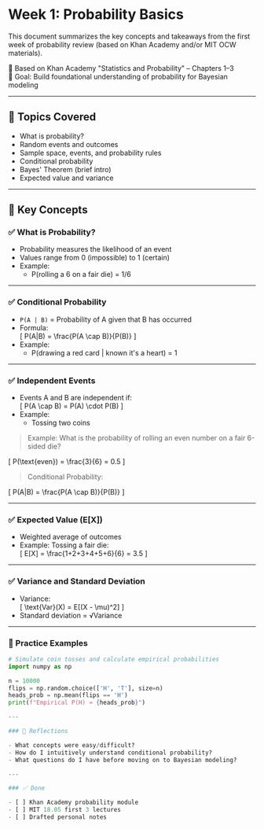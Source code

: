 # Week 1: Probability Basics

This document summarizes the key concepts and takeaways from the first week of probability review (based on Khan Academy and/or MIT OCW materials).

📘 Based on Khan Academy "Statistics and Probability" – Chapters 1–3  
🎯 Goal: Build foundational understanding of probability for Bayesian modeling

---

## 🔢 Topics Covered

- What is probability?
- Random events and outcomes
- Sample space, events, and probability rules
- Conditional probability
- Bayes' Theorem (brief intro)
- Expected value and variance

---

## 📖 Key Concepts

### ✅ What is Probability?

- Probability measures the likelihood of an event
- Values range from 0 (impossible) to 1 (certain)
- Example:  
  - P(rolling a 6 on a fair die) = 1/6

---

### ✅ Conditional Probability

- `P(A | B)` = Probability of A given that B has occurred
- Formula:  
  \[
  P(A|B) = \frac{P(A \cap B)}{P(B)}
  \]
- Example:  
  - P(drawing a red card | known it's a heart) = 1

---

### ✅ Independent Events

- Events A and B are independent if:  
  \[
  P(A \cap B) = P(A) \cdot P(B)
  \]
- Example:  
  - Tossing two coins

> Example: What is the probability of rolling an even number on a fair 6-sided die?

\[
P(\text{even}) = \frac{3}{6} = 0.5
\]

> Conditional Probability:

\[
P(A|B) = \frac{P(A \cap B)}{P(B)}
\]

---

### ✅ Expected Value (E[X])

- Weighted average of outcomes
- Example: Tossing a fair die:  
  \[
  E[X] = \frac{1+2+3+4+5+6}{6} = 3.5
  \]

---

### ✅ Variance and Standard Deviation

- Variance:  
  \[
  \text{Var}(X) = E[(X - \mu)^2]
  \]
- Standard deviation = √Variance

---

### 🧪 Practice Examples

```python
# Simulate coin tosses and calculate empirical probabilities
import numpy as np

n = 10000
flips = np.random.choice(['H', 'T'], size=n)
heads_prob = np.mean(flips == 'H')
print(f"Empirical P(H) ≈ {heads_prob}")

---

### 🧠 Reflections

- What concepts were easy/difficult?
- How do I intuitively understand conditional probability?
- What questions do I have before moving on to Bayesian modeling?

---

### ✅ Done

- [ ] Khan Academy probability module
- [ ] MIT 18.05 first 3 lectures
- [ ] Drafted personal notes
